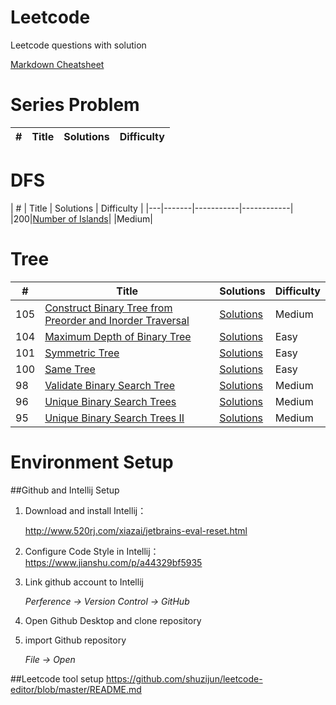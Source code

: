 # Leetcode
Leetcode questions with solution

[Markdown Cheatsheet](https://github.com/adam-p/markdown-here/wiki/Markdown-Cheatsheet)

# Series Problem
| # | Title | Solutions | Difficulty |
|---|-------|-----------|------------|

# DFS
[200]: https://leetcode.com/problems/number-of-islands/
| # | Title | Solutions | Difficulty |
|---|-------|-----------|------------|
 |200|[Number of Islands][200]| |Medium|

# Tree
[105]: https://leetcode.com/problems/construct-binary-tree-from-preorder-and-inorder-traversal/
[104]: https://leetcode.com/problems/maximum-depth-of-binary-tree/
[101]: https://leetcode.com/problems/symmetric-tree/
[100]: https://leetcode.com/problems/same-tree/
[98]: https://leetcode.com/problems/validate-binary-search-tree/
[96]: https://leetcode.com/problems/unique-binary-search-trees/
[95]: https://leetcode.com/problems/unique-binary-search-trees-ii/

| #   | Title                               | Solutions                                   | Difficulty |
|-----|-------------------------------------|---------------------------------------------|------|
| 105 | [Construct Binary Tree from Preorder and Inorder Traversal][105]   | [Solutions](../Leetcode/src/main/_105.java)  | Medium |
| 104 | [Maximum Depth of Binary Tree][104] | [Solutions](../Leetcode/src/main/_104.java) | Easy | 
| 101 | [Symmetric Tree][101]               | [Solutions](../Leetcode/src/main/_101.java) | Easy | 
| 100 | [Same Tree][100]                    | [Solutions](../Leetcode/src/main/_100.java) | Easy |
| 98  | [Validate Binary Search Tree][98]   | [Solutions](../Leetcode/src/main/_98.java)  | Medium |
 | 96  | [Unique Binary Search Trees][96]    | [Solutions](../Leetcode/src/main/_96.java)  | Medium |
 | 95  | [Unique Binary Search Trees II][95] | [Solutions](../Leetcode/src/main/_95.java)  | Medium |

# Environment Setup
##Github and Intellij Setup
1. Download and install Intellij：

   http://www.520rj.com/xiazai/jetbrains-eval-reset.html
2. Configure Code Style in Intellij：
   https://www.jianshu.com/p/a44329bf5935
3. Link github account to Intellij

   *Perference -> Version Control -> GitHub*
4. Open Github Desktop and clone repository
5. import Github repository

   *File -> Open*


##Leetcode tool setup
https://github.com/shuzijun/leetcode-editor/blob/master/README.md